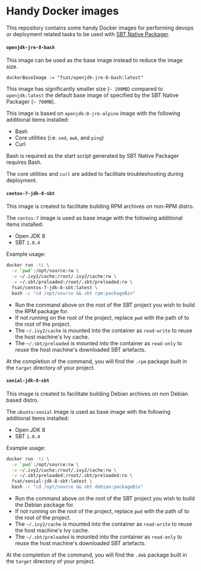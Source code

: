 # Handy Docker images

This repository contains some handy Docker images for performing devops or deployment related tasks to be used with [SBT Native Packager](https://github.com/sbt/sbt-native-packager).

#### `openjdk-jre-8-bash`

This image can be used as the base image instead to reduce the image size.

```
dockerBaseImage := "fsat/openjdk-jre-8-bash:latest"
```

This image has significantly smaller size (`~ 100MB`) compared to `openjdk:latest` the default base image of specified by the SBT Native Packager (`~ 700MB`).

This image is based on `openjdk:8-jre-alpine` image with the following additional items installed:

* Bash
* Core utilities (i.e. `sed`, `awk`, and `ping`)
* Curl

Bash is required as the start script generated by SBT Native Packager requires Bash.

The core utilities and `curl` are added to facilitate troubleshooting during deployment.

#### `centos-7-jdk-8-sbt`

This image is created to facilitate building RPM archives on non-RPM distro.

The `centos:7` image is used as base image with the following additional items installed:

* Open JDK 8
* SBT `1.0.4`

Example usage:

```bash
docker run -ti \
  -v `pwd`:/opt/source:rw \
  -v ~/.ivy2/cache:/root/.ivy2/cache:rw \
  -v ~/.sbt/preloaded:/root/.sbt/preloaded:ro \
  fsat/centos-7-jdk-8-sbt:latest \
  bash -c "cd /opt/source && sbt rpm:packageBin"
```

* Run the command above on the root of the SBT project you wish to build the RPM package for.
* If not running on the root of the project, replace `pwd` with the path of to the root of the project.
* The `~/.ivy2/cache` is mounted into the container as `read-write` to reuse the host machine's Ivy cache.
* The `~/.sbt/preloaded` is mounted into the container as `read-only` to reuse the host machine's downloaded SBT artefacts.

At the completion of the command, you will find the `.rpm` package built in the `target` directory of your project.

#### `xenial-jdk-8-sbt`

This image is created to facilitate building Debian archives on non Debian based distro.

The `ubuntu:xenial` image is used as base image with the following additional items installed:

* Open JDK 8
* SBT `1.0.4`

Example usage:

```bash
docker run -ti \
  -v `pwd`:/opt/source:rw \
  -v ~/.ivy2/cache:/root/.ivy2/cache:rw \
  -v ~/.sbt/preloaded:/root/.sbt/preloaded:ro \
  fsat/xenial-jdk-8-sbt:latest \
  bash -c "cd /opt/source && sbt debian:packageBin"
```

* Run the command above on the root of the SBT project you wish to build the Debian package for.
* If not running on the root of the project, replace `pwd` with the path of to the root of the project.
* The `~/.ivy2/cache` is mounted into the container as `read-write` to reuse the host machine's Ivy cache.
* The `~/.sbt/preloaded` is mounted into the container as `read-only` to reuse the host machine's downloaded SBT artefacts.

At the completion of the command, you will find the `.deb` package built in the `target` directory of your project.
